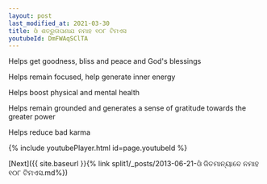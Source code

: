 ```yaml
---
layout: post
last_modified_at: 2021-03-30
title: ଓଁ ଶତ୍ରୁତାପଣାଯ ନମାହ ୧୦୮ ଟିମଏସ
youtubeId: DmFWAqSClTA
---
```

 
 
Helps get goodness, bliss and peace and God's blessings
 
Helps remain focused, help generate inner energy 
 
Helps boost physical and mental health 
 
Helps remain grounded and generates a sense of gratitude towards the greater power 
 
Helps reduce bad karma
 
 
 
 


{% include youtubePlayer.html id=page.youtubeId %}
 
[Next]({{ site.baseurl }}{% link  split1/_posts/2013-06-21-ଓଁ ଜିତମାନ୍ୟାବେ ନମାହ ୧୦୮ ଟିମଏସ.md%})
 
